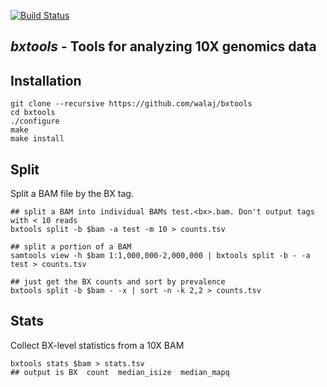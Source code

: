 [![Build Status](https://travis-ci.org/walaj/bxtools.svg?branch=master)](https://travis-ci.org/walaj/bxtools)

## *bxtools* - Tools for analyzing 10X genomics data

Installation
------------

```
git clone --recursive https://github.com/walaj/bxtools
cd bxtools
./configure
make 
make install
```

Split
-----

Split a BAM file by the BX tag.

```
## split a BAM into individual BAMs test.<bx>.bam. Don't output tags with < 10 reads
bxtools split -b $bam -a test -m 10 > counts.tsv

## split a portion of a BAM 
samtools view -h $bam 1:1,000,000-2,000,000 | bxtools split -b - -a test > counts.tsv

## just get the BX counts and sort by prevalence
bxtools split -b $bam - -x | sort -n -k 2,2 > counts.tsv
```

Stats
-----

Collect BX-level statistics from a 10X BAM

```
bxtools stats $bam > stats.tsv
## output is BX  count  median_isize  median_mapq
```
